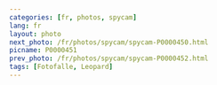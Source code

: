 ```yaml
---
categories: [fr, photos, spycam]
lang: fr
layout: photo
next_photo: /fr/photos/spycam/spycam-P0000450.html
picname: P0000451
prev_photo: /fr/photos/spycam/spycam-P0000452.html
tags: [Fotofalle, Leopard]
---
```

